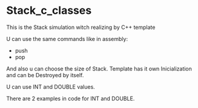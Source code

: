 # Stack_c_classes
This is the Stack simulation witch realizing by C++ template

U can use the same commands like in assembly:
- push
- pop

And also u can choose the size of Stack. 
Template has it own Inicialization and can be Destroyed by itself.

U can use INT and DOUBLE values.

There are 2 examples in code for INT and DOUBLE.
